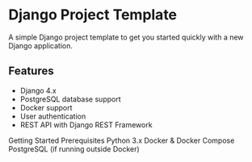 # Django Project Template

A simple Django project template to get you started quickly with a new Django application.

## Features

- Django 4.x
- PostgreSQL database support
- Docker support
- User authentication
- REST API with Django REST Framework

Getting Started
Prerequisites
Python 3.x
Docker & Docker Compose
PostgreSQL (if running outside Docker)

